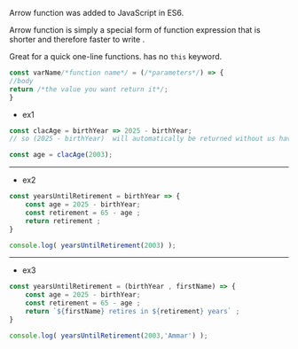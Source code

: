 Arrow function was added to JavaScript in ES6.

Arrow function is simply a special form of function expression that is shorter and therefore faster to write .

Great for a quick one-line functions. has no `this` keyword. 

```js
const varName/*function name*/ = (/*parameters*/) => {
//body
return /*the value you want return it*/;
} 
```

* ex1

```js
const clacAge = birthYear => 2025 - birthYear;
// so (2025 - birthYear)  will automatically be returned without us having to explicitly write the return keyword.

const age = clacAge(2003);

```

-------------------------------
* ex2

```js
const yearsUntilRetirement = birthYear => {
	const age = 2025 - birthYear;
	const retirement = 65 - age ;
	return retirement ; 
}

console.log( yearsUntilRetirement(2003) );

```

------------------------------
* ex3

```js
const yearsUntilRetirement = (birthYear , firstName) => {
	const age = 2025 - birthYear;
	const retirement = 65 - age ;
	return `${firstName} retires in ${retirement} years` ; 
}

console.log( yearsUntilRetirement(2003,'Ammar') );

```